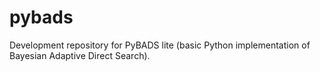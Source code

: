 
# pybads
Development repository for PyBADS lite (basic Python implementation of Bayesian Adaptive Direct Search).
